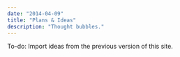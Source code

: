 ```yaml
---
date: "2014-04-09"
title: "Plans & Ideas"
description: "Thought bubbles."
---
```


To-do: Import ideas from the previous version of this site.
